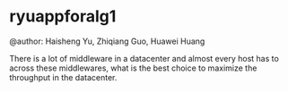 # ryuappforalg1

@author: Haisheng Yu, Zhiqiang Guo, Huawei Huang

There is a lot of middleware in a datacenter and almost every host has to across these middlewares, 
what is the best choice to maximize the throughput in the datacenter.
